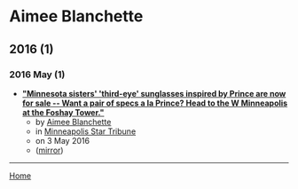 # Aimee Blanchette

## 2016 (1)

### 2016 May (1)

 - [**"Minnesota sisters' 'third-eye' sunglasses inspired by Prince are now for sale -- Want a pair of specs a la Prince? Head to the W Minneapolis at the Foshay Tower."**](https://www.startribune.com/minnesota-sisters-third-eye-sunglasses-inspired-by-prince-are-now-for-sale/377862901/)
    - by [Aimee Blanchette](../../authors/aimee-blanchette/index.md)
    - in [Minneapolis Star Tribune](https://www.startribune.com/)
    - on 3 May 2016
    - ([mirror](https://web.archive.org/web/*/https://www.startribune.com/minnesota-sisters-third-eye-sunglasses-inspired-by-prince-are-now-for-sale/377862901/))

----

[Home](../index.md)
